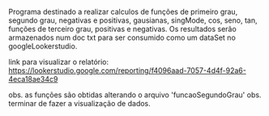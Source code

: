 Programa destinado a realizar calculos de funções de primeiro grau, segundo grau, negativas e positivas, gausianas, singMode, cos,
seno, tan, funções de terceiro grau, positivas e negativas. Os resultados serão armazenados num doc txt para ser consumido como 
um dataSet no googleLookerstudio.

link para visualizar o relatório: https://lookerstudio.google.com/reporting/f4096aad-7057-4d4f-92a6-4eca18ae34c9

obs. as funções são obtidas alterando o arquivo 'funcaoSegundoGrau'
obs. terminar de fazer a visualização de dados.
